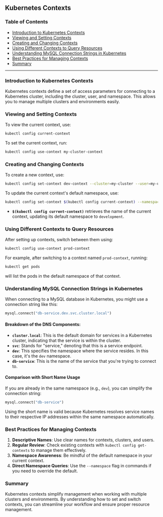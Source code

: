 

## Kubernetes Contexts

### Table of Contents

- [Introduction to Kubernetes Contexts](#introduction-to-kubernetes-contexts)
- [Viewing and Setting Contexts](#viewing-and-setting-contexts)
- [Creating and Changing Contexts](#creating-and-changing-contexts)
- [Using Different Contexts to Query Resources](#using-different-contexts-to-query-resources)
- [Understanding MySQL Connection Strings in Kubernetes](#understanding-mysql-connection-strings-in-kubernetes)
- [Best Practices for Managing Contexts](#best-practices-for-managing-contexts)
- [Summary](#summary)

---

### Introduction to Kubernetes Contexts

Kubernetes contexts define a set of access parameters for connecting to a Kubernetes cluster, including the cluster, user, and namespace. This allows you to manage multiple clusters and environments easily.

### Viewing and Setting Contexts

To view the current context, use:

```bash
kubectl config current-context
```

To set the current context, run:

```bash
kubectl config use-context my-cluster-context
```

### Creating and Changing Contexts

To create a new context, use:

```bash
kubectl config set-context dev-context --cluster=my-cluster --user=my-user --namespace=development
```

To update the current context's default namespace, use:

```bash
kubectl config set-context $(kubectl config current-context) --namespace=development
```

- **`$(kubectl config current-context)`** retrieves the name of the current context, updating its default namespace to `development`.

### Using Different Contexts to Query Resources

After setting up contexts, switch between them using:

```bash
kubectl config use-context prod-context
```

For example, after switching to a context named `prod-context`, running:

```bash
kubectl get pods
```

will list the pods in the default namespace of that context.

### Understanding MySQL Connection Strings in Kubernetes

When connecting to a MySQL database in Kubernetes, you might use a connection string like this:

```python
mysql.connect("db-service.dev.svc.cluster.local")
```

#### Breakdown of the DNS Components:

- **`cluster.local`**: This is the default domain for services in a Kubernetes cluster, indicating that the service is within the cluster.
- **`svc`**: Stands for "service," denoting that this is a service endpoint.
- **`dev`**: This specifies the namespace where the service resides. In this case, it's the `dev` namespace.
- **`db-service`**: This is the name of the service that you're trying to connect to.

#### Comparison with Short Name Usage

If you are already in the same namespace (e.g., `dev`), you can simplify the connection string:

```python
mysql.connect("db-service")
```

Using the short name is valid because Kubernetes resolves service names to their respective IP addresses within the same namespace automatically.

### Best Practices for Managing Contexts

1. **Descriptive Names**: Use clear names for contexts, clusters, and users.
2. **Regular Review**: Check existing contexts with `kubectl config get-contexts` to manage them effectively.
3. **Namespace Awareness**: Be mindful of the default namespace in your current context.
4. **Direct Namespace Queries**: Use the `--namespace` flag in commands if you need to override the default.

### Summary

Kubernetes contexts simplify management when working with multiple clusters and environments. By understanding how to set and switch contexts, you can streamline your workflow and ensure proper resource management.

